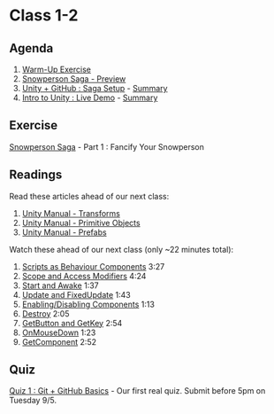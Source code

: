 # Class 1-2

## Agenda

1. [Warm-Up Exercise](https://docs.google.com/document/d/1UKv5EwJhXtgEdQ3ot8TJt8SHJvUZuPQbcGgb-FVpQYg)
1. [Snowperson Saga - Preview](https://igme-202-17f6.github.io/Syllabus/demo/snowpersons/)
1. [Unity + GitHub : Saga Setup](https://classroom.github.com/a/ixr5E-7J) - [Summary](https://docs.google.com/presentation/d/1TrWpMLpC6GBywlRzkLhoJZkUXbTgBtpibI_jS8NhrJw)
1. [Intro to Unity : Live Demo](https://classroom.github.com/a/ixr5E-7J) - [Summary](https://docs.google.com/presentation/d/1U9NU5AdIJNKD_-e1pOTJyiBtNBw8_qQE7V0KxIeh3_E)

## Exercise

[Snowperson Saga](https://classroom.github.com/a/ixr5E-7J) - Part 1 : Fancify Your Snowperson

## Readings

Read these articles ahead of our next class:

1. [Unity Manual - Transforms](https://docs.unity3d.com/Manual/Transforms.html)
1. [Unity Manual - Primitive Objects](https://docs.unity3d.com/Manual/PrimitiveObjects.html)
1. [Unity Manual - Prefabs](https://docs.unity3d.com/Manual/Prefabs.html)

Watch these ahead of our next class (only ~22 minutes total):

1. [Scripts as Behaviour Components](https://unity3d.com/learn/tutorials/modules/beginner/scripting/scripts-as-behaviour-components?playlist=17117) 3:27
1. [Scope and Access Modifiers](https://unity3d.com/learn/tutorials/topics/scripting/scope-and-access-modifiers?playlist=17117) 4:24
1. [Start and Awake](https://unity3d.com/learn/tutorials/topics/scripting/awake-and-start?playlist=17117) 1:37
1. [Update and FixedUpdate](https://unity3d.com/learn/tutorials/topics/scripting/update-and-fixedupdate?playlist=17117) 1:43
1. [Enabling/Disabling Components](https://unity3d.com/learn/tutorials/topics/scripting/enabling-and-disabling-components?playlist=17117) 1:13
1. [Destroy](https://unity3d.com/learn/tutorials/topics/scripting/destroy?playlist=17117) 2:05
1. [GetButton and GetKey](https://unity3d.com/learn/tutorials/topics/scripting/getbutton-and-getkey?playlist=17117) 2:54
1. [OnMouseDown](https://unity3d.com/learn/tutorials/topics/scripting/onmousedown?playlist=17117) 1:23
1. [GetComponent](https://unity3d.com/learn/tutorials/topics/scripting/getcomponent?playlist=17117) 2:52

## Quiz

[Quiz 1 : Git + GitHub Basics](https://mycourses.rit.edu/d2l/lms/quizzing/admin/modify/quiz_newedit_properties.d2l?qi=761298&ou=663987) - Our first real quiz. Submit before 5pm on Tuesday 9/5.
